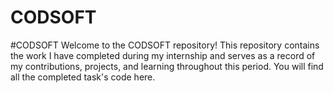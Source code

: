 # CODSOFT
#CODSOFT Welcome to the CODSOFT repository! This repository contains the work I have completed during my internship and serves as a record of my contributions, projects, and learning throughout this period. You will find all the completed task's code here.
